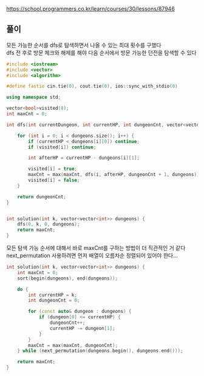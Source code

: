 https://school.programmers.co.kr/learn/courses/30/lessons/87946

## 풀이

모든 가능한 순서를 dfs로 탐색하면서 나올 수 있는 최대 횟수를 구했다<br>
dfs 전 후로 방문 체크와 해제를 해야 다음 순서에서 방문 가능한 던전을 탐색할 수 있다

```C++
#include <iostream>
#include <vector>
#include <algorithm>

#define fastio cin.tie(0), cout.tie(0), ios::sync_with_stdio(0)

using namespace std;

vector<bool>visited(8);
int maxCnt = 0;

int dfs(int currentDungeon, int currentHP, int dungeonCnt, vector<vector<int>>& dungeons) {

    for (int i = 0; i < dungeons.size(); i++) {
        if (currentHP < dungeons[i][0]) continue;
        if (visited[i]) continue;

        int afterHP = currentHP - dungeons[i][1];

        visited[i] = true;
        maxCnt = max(maxCnt, dfs(i, afterHP, dungeonCnt + 1, dungeons));
        visited[i] = false;
    }

    return dungeonCnt;
}


int solution(int k, vector<vector<int>> dungeons) {
    dfs(0, k, 0, dungeons);    
    return maxCnt;
}

```


모든 탐색 가능 순서에 대해서 바로 maxCnt를 구하는 방법이 더 직관적인 거 같다<br>
next_permutation 사용하려면 먼저 배열이 오름차순 정렬되어 있어야 한다...


```C++
int solution(int k, vector<vector<int>> dungeons) {
	int maxCnt = 0;
	sort(begin(dungeons), end(dungeons));

	do {
		int currentHP = k;
		int dungeonCnt = 0;

		for (const auto& dungeon : dungeons) {
			if (dungeon[0] <= currentHP) {
				dungeonCnt++;
				currentHP -= dungeon[1];
			}
		}
		maxCnt = max(maxCnt, dungeonCnt);
	} while (next_permutation(dungeons.begin(), dungeons.end()));

	return maxCnt;
}

```
